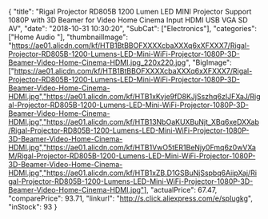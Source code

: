 {
	"title": "Rigal Projector RD805B 1200 Lumen LED MINI Projector Support 1080P with 3D Beamer for Video Home Cinema Input HDMI USB VGA SD AV",
	"date": "2018-10-31 10:30:20",
	"SubCat": ["Electronics"],
	"categories": ["Home Audio "],
	"thumbnailImage": "https://ae01.alicdn.com/kf/HTB1BtBBOFXXXXcbaXXXq6xXFXXX7/Rigal-Projector-RD805B-1200-Lumens-LED-Mini-WiFi-Projector-1080P-3D-Beamer-Video-Home-Cinema-HDMI.jpg_220x220.jpg",
	"BigImage": ["https://ae01.alicdn.com/kf/HTB1BtBBOFXXXXcbaXXXq6xXFXXX7/Rigal-Projector-RD805B-1200-Lumens-LED-Mini-WiFi-Projector-1080P-3D-Beamer-Video-Home-Cinema-HDMI.jpg","https://ae01.alicdn.com/kf/HTB1xKvje9fD8KJjSszhq6zIJFXaJ/Rigal-Projector-RD805B-1200-Lumens-LED-Mini-WiFi-Projector-1080P-3D-Beamer-Video-Home-Cinema-HDMI.jpg","https://ae01.alicdn.com/kf/HTB13NbOaKUXBuNjt_XBq6xeDXXab/Rigal-Projector-RD805B-1200-Lumens-LED-Mini-WiFi-Projector-1080P-3D-Beamer-Video-Home-Cinema-HDMI.jpg","https://ae01.alicdn.com/kf/HTB1VwO5tER1BeNjy0Fmq6z0wVXaM/Rigal-Projector-RD805B-1200-Lumens-LED-Mini-WiFi-Projector-1080P-3D-Beamer-Video-Home-Cinema-HDMI.jpg","https://ae01.alicdn.com/kf/HTB1xZB.D1GSBuNjSspbq6AiipXaj/Rigal-Projector-RD805B-1200-Lumens-LED-Mini-WiFi-Projector-1080P-3D-Beamer-Video-Home-Cinema-HDMI.jpg"],
	"actualPrice": 67.47,
	"comparePrice": 93.71,
	"linkurl": "http://s.click.aliexpress.com/e/spIugkg",
	"inStock": 93
}
